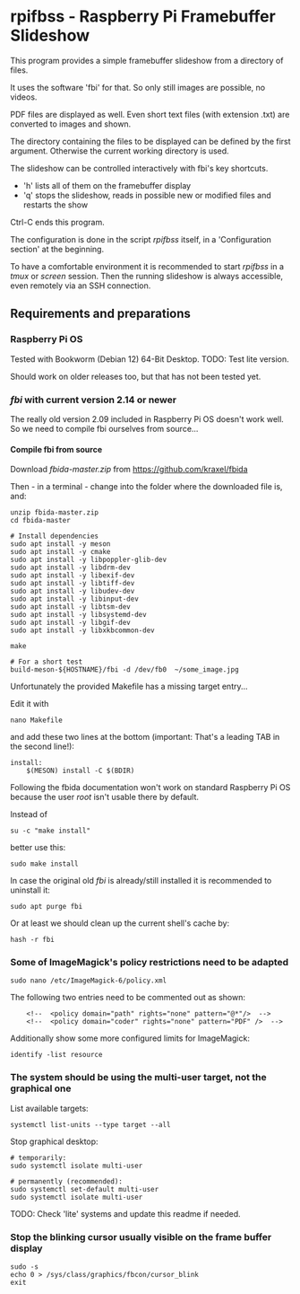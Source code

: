 # rpifbss - Raspberry Pi Framebuffer Slideshow

This program provides a simple framebuffer slideshow from a directory of files.

It uses the software 'fbi' for that.
So only still images are possible, no videos.

PDF files are displayed as well.
Even short text files (with extension .txt) are converted to images and shown.

The directory containing the files to be displayed can be defined by the first argument.
Otherwise the current working directory is used.

The slideshow can be controlled interactively with fbi's key shortcuts.

  * 'h' lists all of them on the framebuffer display
  * 'q' stops the slideshow, reads in possible new or modified files and restarts the show

Ctrl-C ends this program.

The configuration is done in the script *rpifbss* itself, in a 'Configuration section' at the beginning.

To have a comfortable environment it is recommended to start *rpifbss* in a *tmux* or *screen* session.
Then the running slideshow is always accessible, even remotely via an SSH connection.


## Requirements and preparations

### Raspberry Pi OS

Tested with Bookworm (Debian 12) 64-Bit Desktop. TODO: Test lite version.

Should work on older releases too, but that has not been tested yet.


### *fbi* with current version 2.14 or newer

The really old version 2.09 included in Raspberry Pi OS doesn't work well.
So we need to compile fbi ourselves from source...

#### Compile fbi from source

Download *fbida-master.zip* from https://github.com/kraxel/fbida

Then - in a terminal - change into the folder where the downloaded file is, and:

```
unzip fbida-master.zip
cd fbida-master

# Install dependencies
sudo apt install -y meson
sudo apt install -y cmake
sudo apt install -y libpoppler-glib-dev
sudo apt install -y libdrm-dev
sudo apt install -y libexif-dev
sudo apt install -y libtiff-dev
sudo apt install -y libudev-dev
sudo apt install -y libinput-dev
sudo apt install -y libtsm-dev
sudo apt install -y libsystemd-dev
sudo apt install -y libgif-dev
sudo apt install -y libxkbcommon-dev

make

# For a short test
build-meson-${HOSTNAME}/fbi -d /dev/fb0  ~/some_image.jpg
```

Unfortunately the provided Makefile has a missing target entry...

Edit it with

```
nano Makefile
```

and add these two lines at the bottom (important: That's a leading TAB in the second line!):

```
install:
	$(MESON) install -C $(BDIR)
```

Following the fbida documentation won't work on standard Raspberry Pi OS
because the user *root* isn't usable there by default.

Instead of

```
su -c "make install"
```

better use this:

```
sudo make install
```

In case the original old *fbi* is already/still installed it is recommended
to uninstall it:

```
sudo apt purge fbi
```

Or at least we should clean up the current shell's cache by:

```
hash -r fbi
```


### Some of ImageMagick's policy restrictions need to be adapted

```
sudo nano /etc/ImageMagick-6/policy.xml
```

The following two entries need to be commented out as shown:

```
    <!--  <policy domain="path" rights="none" pattern="@*"/>  -->
    <!--  <policy domain="coder" rights="none" pattern="PDF" />  -->
```

Additionally show some more configured limits for ImageMagick:

```
identify -list resource
```


### The system should be using the multi-user target, not the graphical one

List available targets:
```
systemctl list-units --type target --all
```

Stop graphical desktop:

```
# temporarily:
sudo systemctl isolate multi-user

# permanently (recommended):
sudo systemctl set-default multi-user
sudo systemctl isolate multi-user
```

TODO: Check 'lite' systems and update this readme if needed.


### Stop the blinking cursor usually visible on the frame buffer display

```
sudo -s
echo 0 > /sys/class/graphics/fbcon/cursor_blink
exit
```

